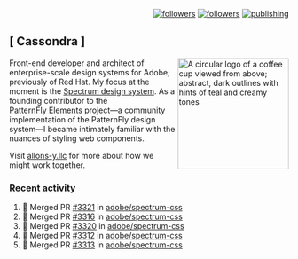 <p align="right"><a rel="me" href="https://front-end.social/@castastrophe">
    <img alt="followers" title="Follow me on Mastodon" src="https://img.shields.io/mastodon/follow/109297102751309835?domain=https%3A%2F%2Ffront-end.social&label=Follow&logo=mastodon&logoColor=white&style=for-the-badge&labelColor=008080&color=006969"/></a>
  <a href="https://codepen.io/castastrophe/">
    <img alt="followers" title="Follow me on CodePen" src="https://img.shields.io/badge/23-1?color=640464&labelColor=7c007c&style=for-the-badge&logo=codepen&label=Follow"/></a>
<a href="https://castastrophe.medium.com/">
    <img alt="publishing" title="View articles on Medium" src="https://img.shields.io/badge/107-1?color=666&labelColor=444&label=subscribe&logo=medium&logoColor=white&style=for-the-badge"/></a>
</p>

## [&nbsp;Cassondra&nbsp;]

<img align="right" src="https://github-production-user-asset-6210df.s3.amazonaws.com/1840295/253016758-ba468774-1cd3-42c2-8f43-947b5eeb5edf.png" height="200" alt="A circular logo of a coffee cup viewed from above; abstract, dark outlines with hints of teal and creamy tones">

Front-end developer and architect of enterprise-scale design systems for Adobe; previously of Red Hat. My focus at the moment is the [Spectrum design system](https://github.com/adobe/spectrum-css). As a founding contributor to the [PatternFly&nbsp;Elements](https://github.com/patternfly/patternfly-elements) project&mdash;a community implementation of the PatternFly design system&mdash;I became intimately familiar with the nuances of styling web components.

Visit [allons-y.llc](http://allons-y.llc/) for more about how we might work together.

### Recent activity

<!--START_SECTION:activity-->
1. 🎉 Merged PR [#3321](https://github.com/adobe/spectrum-css/pull/3321) in [adobe/spectrum-css](https://github.com/adobe/spectrum-css)
2. 🎉 Merged PR [#3316](https://github.com/adobe/spectrum-css/pull/3316) in [adobe/spectrum-css](https://github.com/adobe/spectrum-css)
3. 🎉 Merged PR [#3320](https://github.com/adobe/spectrum-css/pull/3320) in [adobe/spectrum-css](https://github.com/adobe/spectrum-css)
4. 🎉 Merged PR [#3312](https://github.com/adobe/spectrum-css/pull/3312) in [adobe/spectrum-css](https://github.com/adobe/spectrum-css)
5. 🎉 Merged PR [#3313](https://github.com/adobe/spectrum-css/pull/3313) in [adobe/spectrum-css](https://github.com/adobe/spectrum-css)
<!--END_SECTION:activity-->
